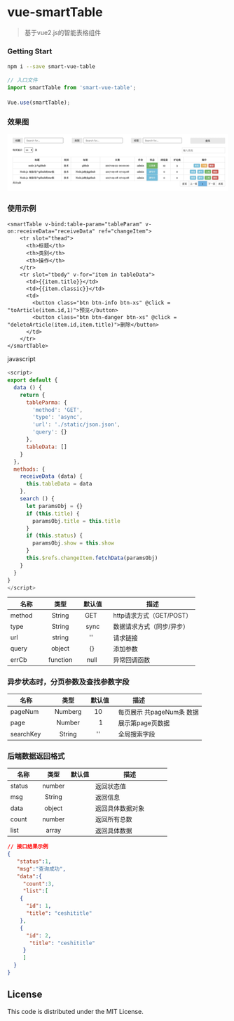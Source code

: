 # vue-smartTable

> 基于vue2.js的智能表格组件

### Getting Start

``` bash
npm i --save smart-vue-table
```
```js
// 入口文件
import smartTable from 'smart-vue-table';

Vue.use(smartTable);
```


### 效果图

![smartTable](https://github.com/FantasyGao/vue-smartTable/blob/master/table.png)

### 使用示例
``` vue
<smartTable v-bind:table-param="tableParam" v-on:receiveData="receiveData" ref="changeItem">
    <tr slot="thead">
      <th>标题</th>
      <th>类别</th>
      <th>操作</th>
    </tr>
    <tr slot="tbody" v-for="item in tableData">
      <td>{{item.title}}</td>
      <td>{{item.classic}}</td>
      <td>
        <button class="btn btn-info btn-xs" @click = "toArticle(item.id,1)">预览</button>
        <button class="btn btn-danger btn-xs" @click = "deleteArticle(item.id,item.title)">删除</button>
      </td>
    </tr>
</smartTable>
```
javascript
``` javascript
<script>
export default {
  data () {
    return {
      tableParma: {
        'method': 'GET',
        'type': 'async',
        'url': './static/json.json',
        'query': {}
      },
      tableData: []
    }
  },
  methods: {
    receiveData (data) {
      this.tableData = data
    },
    search () {
      let paramsObj = {}
      if (this.title) {
        paramsObj.title = this.title
      }
      if (this.status) {
        paramsObj.show = this.show
      }
      this.$refs.changeItem.fetchData(paramsObj)
    }
  }
}
</script>
```

| 名称      | 类型 |  默认值 |  描述                          |
| ------------ | :-----: | :---------: | ---------------------------------------- |
| method        | String  |      GET       | http请求方式（GET/POST）  |
| type     | String  |     sync     | 数据请求方式（同步/异步）|
| url  | string |    ''     | 请求链接              |
| query  | object |   {}    | 添加参数            |
| errCb  | function |   null    | 异常回调函数          |

### 异步状态时，分页参数及查找参数字段
| 名称      | 类型 |  默认值 |  描述                          |
| ------------ | :-----: | :---------: | ---------------------------------------- |
| pageNum        | Numberg  |      10       | 每页展示 共pageNum条 数据 |
| page     | Number  |     1    | 展示第page页数据|
| searchKey | String |    ''     | 全局搜索字段                 |

### 后端数据返回格式
| 名称      | 类型 | 默认值 | 描述                          |
| ------------ | :-----: | :---------: | ---------------------------------------- |
| status       | number  |             | 返回状态值 |
| msg     | String  |          | 返回信息|
| data  | object |         | 返回具体数据对象              |
| count  | number |      | 返回所有总数          |
| list  | array |      | 返回具体数据          |
```json
// 接口结果示例
{
   "status":1,
   "msg":"查询成功",
   "data":{
     "count":3, 
     "list":[
	{
	  "id": 1,
	  "title": "ceshititle"
	},
	{ 
	  "id": 2,
	   "title": "ceshititle"
	 }
     ]
  }
}
```
## License
This code is distributed under the MIT License.
